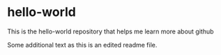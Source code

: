 # hello-world
This is the hello-world repository that helps me learn more about github

Some additional text as this is an edited readme file.
